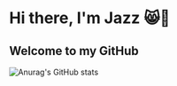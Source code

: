 # Hi there, I'm Jazz 😸👋
## Welcome to my GitHub
![Anurag's GitHub stats](https://github-readme-stats.vercel.app/api?username=JasminFarhi&show_icons=true&theme=radical)
